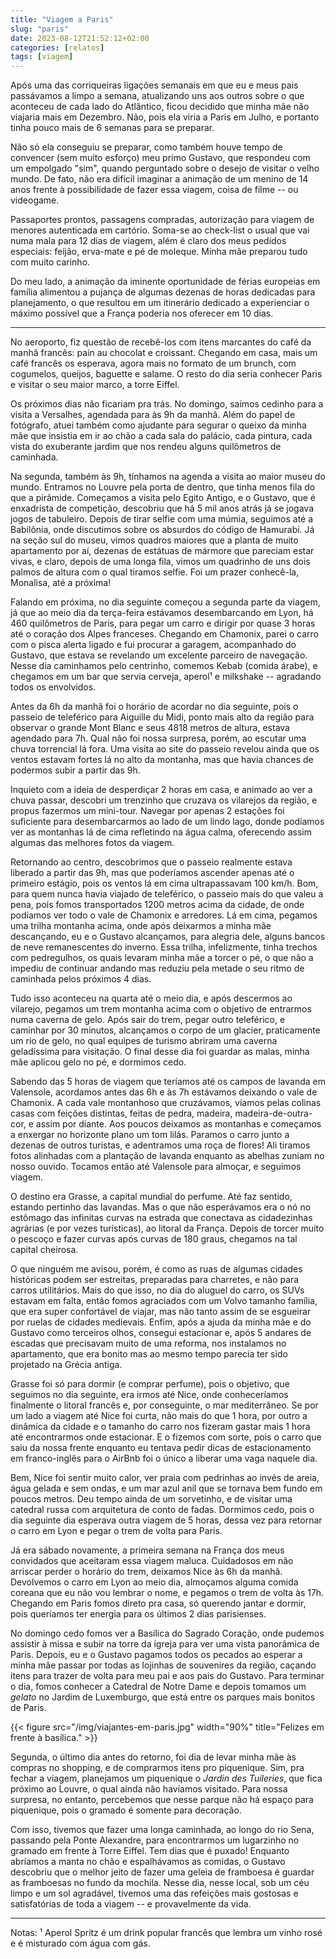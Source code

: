 ```yaml
---
title: "Viagem a Paris"
slug: "paris"
date: 2023-08-12T21:52:12+02:00
categories: [relatos]
tags: [viagem]
---
```


Após uma das corriqueiras ligações semanais em que eu e meus pais passávamos a limpo a semana, atualizando uns aos outros sobre o que aconteceu de cada lado do Atlântico, ficou decidido que minha mãe não viajaria mais em Dezembro. Não, pois ela viria a Paris em Julho, e portanto tinha pouco mais de 6 semanas para se preparar.

Não só ela conseguiu se preparar, como também houve tempo de convencer (sem muito esforço) meu primo Gustavo, que respondeu com um empolgado "sim", quando perguntado sobre o desejo de visitar o velho mundo. De fato, não era difícil imaginar a animação de um menino de 14 anos frente à possibilidade de fazer essa viagem, coisa de filme -- ou videogame.

Passaportes prontos, passagens compradas, autorização para viagem de menores autenticada em cartório. Soma-se ao check-list o usual que vai numa mala para 12 dias de viagem, além é claro dos meus pedidos especiais: feijão, erva-mate e pé de moleque. Minha mãe preparou tudo com muito carinho.

Do meu lado, a animação da iminente oportunidade de férias europeias em família alimentou a pujança de algumas dezenas de horas dedicadas para planejamento, o que resultou em um itinerário dedicado a experienciar o máximo possível que a França poderia nos oferecer em 10 dias.

---

No aeroporto, fiz questão de recebê-los com itens marcantes do café da manhã francês: pain au chocolat e croissant. Chegando em casa, mais um café francês os esperava, agora mais no formato de um brunch, com cogumelos, queijos, baguette e salame. O resto do dia seria conhecer Paris e visitar o seu maior marco, a torre Eiffel.

Os próximos dias não ficariam pra trás. No domingo, saímos cedinho para a visita a Versalhes, agendada para às 9h da manhã. Além do papel de fotógrafo, atuei também como ajudante para segurar o queixo da minha mãe que insistia em ir ao chão a cada sala do palácio, cada pintura, cada vista do exuberante jardim que nos rendeu alguns quilômetros de caminhada.

Na segunda, também às 9h, tínhamos na agenda a visita ao maior museu do mundo. Entramos no Louvre pela porta de dentro, que tinha menos fila do que a pirâmide. Começamos a visita pelo Egito Antigo, e o Gustavo, que é enxadrista de competição, descobriu que há 5 mil anos atrás já se jogava jogos de tabuleiro. Depois de tirar selfie com uma múmia, seguimos até a Babilônia, onde discutimos sobre os absurdos do código de Hamurabi. Já na seção sul do museu, vimos quadros maiores que a planta de muito apartamento por aí, dezenas de estátuas de mármore que pareciam estar vivas, e claro, depois de uma longa fila, vimos um quadrinho de uns dois palmos de altura com o qual tiramos selfie. Foi um prazer conhecê-la, Monalisa, até a próxima!

Falando em próxima, no dia seguinte começou a segunda parte da viagem, já que ao meio dia da terça-feira estávamos desembarcando em Lyon, há 460 quilômetros de Paris, para pegar um carro e dirigir por quase 3 horas até o coração dos Alpes franceses. Chegando em Chamonix, parei o carro com o pisca alerta ligado e fui procurar a garagem, acompanhado do Gustavo, que estava se revelando um excelente parceiro de navegação. Nesse dia caminhamos pelo centrinho, comemos Kebab (comida árabe), e chegamos em um bar que servia cerveja, aperol¹ e milkshake -- agradando todos os envolvidos.

Antes da 6h da manhã foi o horário de acordar no dia seguinte, pois o passeio de teleférico para Aiguille du Midi, ponto mais alto da região para observar o grande Mont Blanc e seus 4818 metros de altura, estava agendado para 7h. Qual não foi nossa surpresa, porém, ao escutar uma chuva torrencial lá fora. Uma visita ao site do passeio revelou ainda que os ventos estavam fortes lá no alto da montanha, mas que havia chances de podermos subir a partir das 9h.

Inquieto com a ideia de desperdiçar 2 horas em casa, e animado ao ver a chuva passar, descobri um trenzinho que cruzava os vilarejos da região, e propus fazermos um mini-tour. Navegar por apenas 2 estações foi suficiente para desembarcarmos ao lado de um lindo lago, donde podíamos ver as montanhas lá de cima refletindo na água calma, oferecendo assim algumas das melhores fotos da viagem.

Retornando ao centro, descobrimos que o passeio realmente estava liberado a partir das 9h, mas que poderíamos ascender apenas até o primeiro estágio, pois os ventos lá em cima ultrapassavam 100 km/h. Bom, para quem nunca havia viajado de teleférico, o passeio mais do que valeu a pena, pois fomos transportados 1200 metros acima da cidade, de onde podíamos ver todo o vale de Chamonix e arredores. Lá em cima, pegamos uma trilha montanha acima, onde após deixarmos a minha mãe descançando, eu e o Gustavo alcançamos, para alegria dele, alguns bancos de neve remanescentes do inverno. Essa trilha, infelizmente, tinha trechos com pedregulhos, os quais levaram minha mãe a torcer o pé, o que não a impediu de continuar andando mas reduziu pela metade o seu ritmo de caminhada pelos próximos 4 dias.

Tudo isso aconteceu na quarta até o meio dia, e após descermos ao vilarejo, pegamos um trem montanha acima com o objetivo de entrarmos numa caverna de gelo. Após sair do trem, pegar outro teleférico, e caminhar por 30 minutos, alcançamos o corpo de um glacier, praticamente um rio de gelo, no qual equipes de turismo abriram uma caverna geladíssima para visitação. O final desse dia foi guardar as malas, minha mãe aplicou gelo no pé, e dormimos cedo.

Sabendo das 5 horas de viagem que teríamos até os campos de lavanda em Valensole, acordamos antes das 6h e às 7h estávamos deixando o vale de Chamonix. A cada vale montanhoso que cruzávamos, víamos pelas colinas casas com feições distintas, feitas de pedra, madeira, madeira-de-outra-cor, e assim por diante. Aos poucos deixamos as montanhas e começamos a enxergar no horizonte plano um tom lilás. Paramos o carro junto a dezenas de outros turistas, e adentramos uma roça de flores! Ali tiramos fotos alinhadas com a plantação de lavanda enquanto as abelhas zuniam no nosso ouvido. Tocamos então até Valensole para almoçar, e seguimos viagem.

O destino era Grasse, a capital mundial do perfume. Até faz sentido, estando pertinho das lavandas. Mas o que não esperávamos era o nó no estômago das infinitas curvas na estrada que conectava as cidadezinhas agrárias (e por vezes turísticas), ao litoral da França. Depois de torcer muito o pescoço e fazer curvas após curvas de 180 graus, chegamos na tal capital cheirosa.

O que ninguém me avisou, porém, é como as ruas de algumas cidades históricas podem ser estreitas, preparadas para charretes, e não para carros utilitários. Mais do que isso, no dia do aluguel do carro, os SUVs estavam em falta, então fomos agraciados com um Volvo tamanho família, que era super confortável de viajar, mas não tanto assim de se esgueirar por ruelas de cidades medievais. Enfim, após a ajuda da minha mãe e do Gustavo como terceiros olhos, consegui estacionar e, após 5 andares de escadas que precisavam muito de uma reforma, nos instalamos no apartamento, que era bonito mas ao mesmo tempo parecia ter sido projetado na Grécia antiga.

Grasse foi só para dormir (e comprar perfume), pois o objetivo, que seguimos no dia seguinte, era irmos até Nice, onde conheceríamos finalmente o litoral francês e, por conseguinte, o mar mediterrâneo. Se por um lado a viagem até Nice foi curta, não mais do que 1 hora, por outro a dinâmica da cidade e o tamanho do carro nos fizeram gastar mais 1 hora até encontrarmos onde estacionar. E o fizemos com sorte, pois o carro que saiu da nossa frente enquanto eu tentava pedir dicas de estacionamento em franco-inglês para o AirBnb foi o único a liberar uma vaga naquele dia.

Bem, Nice foi sentir muito calor, ver praia com pedrinhas ao invés de areia, água gelada e sem ondas, e um mar azul anil que se tornava bem fundo em poucos metros. Deu tempo ainda de um sorvetinho, e de visitar uma catedral russa com arquitetura de conto de fadas. Dormimos cedo, pois o dia seguinte dia esperava outra viagem de 5 horas, dessa vez para retornar o carro em Lyon e pegar o trem de volta para Paris.

Já era sábado novamente, a primeira semana na França dos meus convidados que aceitaram essa viagem maluca. Cuidadosos em não arriscar perder o horário do trem, deixamos Nice às 6h da manhã. Devolvemos o carro em Lyon ao meio dia, almoçamos alguma comida coreana que eu não vou lembrar o nome, e pegamos o trem de volta às 17h. Chegando em Paris fomos direto pra casa, só querendo jantar e dormir, pois queríamos ter energia para os últimos 2 dias parisienses.

No domingo cedo fomos ver a Basílica do Sagrado Coração, onde pudemos assistir à missa e subir na torre da igreja para ver uma vista panorâmica de Paris. Depois, eu e o Gustavo pagamos todos os pecados ao esperar a minha mãe passar por todas as lojinhas de souvenires da região, caçando itens para trazer de volta para meu pai e aos pais do Gustavo. Para terminar o dia, fomos conhecer a Catedral de Notre Dame e depois tomamos um _gelato_ no Jardim de Luxemburgo, que está entre os parques mais bonitos de Paris.


{{< figure src="/img/viajantes-em-paris.jpg" width="90%" title="Felizes em frente à basílica." >}}


Segunda, o último dia antes do retorno, foi dia de levar minha mãe às compras no shopping, e de comprarmos itens pro piquenique. Sim, pra fechar a viagem, planejamos um piquenique o _Jardin des Tuileries_, que fica próximo ao Louvre, o qual ainda não havíamos visitado. Para nossa surpresa, no entanto, percebemos que nesse parque não há espaço para piquenique, pois o gramado é somente para decoração.

Com isso, tivemos que fazer uma longa caminhada, ao longo do rio Sena, passando pela Ponte Alexandre, para encontrarmos um lugarzinho no gramado em frente à Torre Eiffel. Tem dias que é puxado! Enquanto abríamos a manta no chão e espalhávamos as comidas, o Gustavo descobriu que o melhor jeito de fazer uma geleia de framboesa é guardar as framboesas no fundo da mochila. Nesse dia, nesse local, sob um céu limpo e um sol agradável, tivemos uma das refeições mais gostosas e satisfatórias de toda a viagem -- e provavelmente da vida.

---

Notas:
¹ Aperol Spritz é um drink popular francês que lembra um vinho rosé e é misturado com água com gás.

